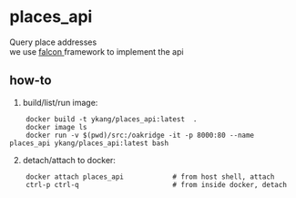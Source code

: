 # places_api
Query place addresses  
we use <a href="https://falcon.readthedocs.io/en/stable/user/index.html"> falcon </a> framework to implement the api

## how-to
1. build/list/run image:
```shell
    docker build -t ykang/places_api:latest  .
    docker image ls
    docker run -v $(pwd)/src:/oakridge -it -p 8000:80 --name places_api ykang/places_api:latest bash
```
2. detach/attach to docker:
```shell
    docker attach places_api            # from host shell, attach
    ctrl-p ctrl-q                       # from inside docker, detach
```
